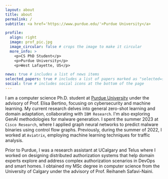 ```yaml
---
layout: about
title: about
permalink: /
subtitle: <a href='https://www.purdue.edu/'>Purdue University</a> 

profile:
  align: right
  image: prof_pic.jpg
  image_circular: false # crops the image to make it circular
  more_info: >
    <p>CS PhD Student</p>
    <p>Purdue University</p>
    <p>West Lafayette, US</p>

news: true # includes a list of news items
selected_papers: true # includes a list of papers marked as "selected={true}"
social: true # includes social icons at the bottom of the page
---
```


<!-- Write your biography here. Tell the world about yourself. Link to your favorite [subreddit](http://reddit.com). You can put a picture in, too. The code is already in, just name your picture `prof_pic.jpg` and put it in the `img/` folder.

Put your address / P.O. box / other info right below your picture. You can also disable any of these elements by editing `profile` property of the YAML header of your `_pages/about.md`. Edit `_bibliography/papers.bib` and Jekyll will render your [publications page](/al-folio/publications/) automatically.

Link to your social media connections, too. This theme is set up to use [Font Awesome icons](https://fontawesome.com/) and [Academicons](https://jpswalsh.github.io/academicons/), like the ones below. Add your Facebook, Twitter, LinkedIn, Google Scholar, or just disable all of them. -->


I am a computer science Ph.D. student at [Purdue University](https://www.cs.purdue.edu/) under the advisory of Prof. Elisa Bertino, focusing on cybersecurity and machine learning. My current research delves into general zero-shot learning and domain adaptation, collaborating with `IBM Research`. I'm also exploring GenAI methodologies for malware generation. I spent the summer 2023 at `Cisco Research`, where I applied graph neural networks to predict malware binaries using control flow graphs. Previously, during the summer of 2022, I worked at `Aviatrix`, employing machine learning techniques for traffic analysis.

Prior to Purdue, I was a research assistant at UCalgary and Telus where I worked on designing distributed authorization systems that help domain experts explore and address complex authorization scenarios in DevOps and smart homes. I obtained my MSc degree in computer science from the University of Calgary under the advisory of Prof. Reihaneh Safavi-Naini.
